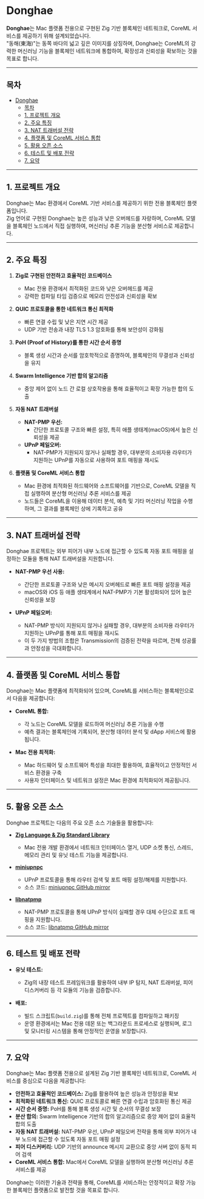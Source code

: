 # Donghae

**Donghae**는 Mac 플랫폼 전용으로 구현된 Zig 기반 블록체인 네트워크로, CoreML 서비스를 제공하기 위해 설계되었습니다.  
"동해(東海)"는 동쪽 바다의 넓고 깊은 이미지를 상징하며, Donghae는 CoreML의 강력한 머신러닝 기능을 블록체인 네트워크에 통합하여, 확장성과 신뢰성을 확보하는 것을 목표로 합니다.

---

## 목차

- [Donghae](#donghae)
  - [목차](#목차)
  - [1. 프로젝트 개요](#1-프로젝트-개요)
  - [2. 주요 특징](#2-주요-특징)
  - [3. NAT 트래버설 전략](#3-nat-트래버설-전략)
  - [4. 플랫폼 및 CoreML 서비스 통합](#4-플랫폼-및-coreml-서비스-통합)
  - [5. 활용 오픈 소스](#5-활용-오픈-소스)
  - [6. 테스트 및 배포 전략](#6-테스트-및-배포-전략)
  - [7. 요약](#7-요약)

---

## 1. 프로젝트 개요

Donghae는 Mac 환경에서 CoreML 기반 서비스를 제공하기 위한 전용 블록체인 플랫폼입니다.  
Zig 언어로 구현된 Donghae는 높은 성능과 낮은 오버헤드를 자랑하며, CoreML 모델을 블록체인 노드에서 직접 실행하여, 머신러닝 추론 기능을 분산형 서비스로 제공합니다.

---

## 2. 주요 특징

1. **Zig로 구현된 안전하고 효율적인 코드베이스**  
   - Mac 전용 환경에서 최적화된 코드와 낮은 오버헤드를 제공  
   - 강력한 컴파일 타임 검증으로 메모리 안전성과 신뢰성을 확보

2. **QUIC 프로토콜을 통한 네트워크 통신 최적화**  
   - 빠른 연결 수립 및 낮은 지연 시간 제공  
   - UDP 기반 전송과 내장 TLS 1.3 암호화를 통해 보안성이 강화됨

3. **PoH (Proof of History)를 통한 시간 순서 증명**  
   - 블록 생성 시간과 순서를 암호학적으로 증명하여, 블록체인의 무결성과 신뢰성을 유지

4. **Swarm Intelligence 기반 합의 알고리즘**  
   - 중앙 제어 없이 노드 간 로컬 상호작용을 통해 효율적이고 확장 가능한 합의 도출

5. **자동 NAT 트래버설**  
   - **NAT-PMP 우선:**  
     - 간단한 프로토콜 구조와 빠른 설정, 특히 애플 생태계(macOS)에서 높은 신뢰성을 제공  
   - **UPnP 페일오버:**  
     - NAT-PMP가 지원되지 않거나 실패할 경우, 대부분의 소비자용 라우터가 지원하는 UPnP를 자동으로 사용하여 포트 매핑을 재시도

6. **플랫폼 및 CoreML 서비스 통합**  
   - Mac 환경에 최적화된 하드웨어와 소프트웨어를 기반으로, CoreML 모델을 직접 실행하여 분산형 머신러닝 추론 서비스를 제공  
   - 노드들은 CoreML을 이용해 데이터 분석, 예측 및 기타 머신러닝 작업을 수행하며, 그 결과를 블록체인 상에 기록하고 공유

---

## 3. NAT 트래버설 전략

Donghae 프로젝트는 외부 피어가 내부 노드에 접근할 수 있도록 자동 포트 매핑을 설정하는 모듈을 통해 NAT 트래버설을 지원합니다.

- **NAT-PMP 우선 사용:**  
  - 간단한 프로토콜 구조와 낮은 메시지 오버헤드로 빠른 포트 매핑 설정을 제공  
  - macOS와 iOS 등 애플 생태계에서 NAT-PMP가 기본 활성화되어 있어 높은 신뢰성을 보장

- **UPnP 페일오버:**  
  - NAT-PMP 방식이 지원되지 않거나 실패할 경우, 대부분의 소비자용 라우터가 지원하는 UPnP를 통해 포트 매핑을 재시도  
  - 이 두 가지 방법의 조합은 Transmission의 검증된 전략을 따르며, 전체 성공률과 안정성을 극대화합니다.

---

## 4. 플랫폼 및 CoreML 서비스 통합

Donghae는 Mac 플랫폼에 최적화되어 있으며, CoreML를 서비스하는 블록체인으로서 다음을 제공합니다:

- **CoreML 통합:**  
  - 각 노드는 CoreML 모델을 로드하여 머신러닝 추론 기능을 수행  
  - 예측 결과는 블록체인에 기록되어, 분산형 데이터 분석 및 dApp 서비스에 활용됩니다.

- **Mac 전용 최적화:**  
  - Mac 하드웨어 및 소프트웨어 특성을 최대한 활용하여, 효율적이고 안정적인 서비스 환경을 구축  
  - 사용자 인터페이스 및 네트워크 설정은 Mac 환경에 최적화되어 제공됩니다.

---

## 5. 활용 오픈 소스

Donghae 프로젝트는 다음의 주요 오픈 소스 기술들을 활용합니다:

- **[Zig Language & Zig Standard Library](https://github.com/ziglang/zig)**  
  - Mac 전용 개발 환경에서 네트워크 인터페이스 열거, UDP 소켓 통신, 스레드, 메모리 관리 및 유닛 테스트 기능을 제공합니다.

- **[miniupnpc](http://miniupnp.free.fr/)**  
  - UPnP 프로토콜을 통해 라우터 검색 및 포트 매핑 설정/해제를 지원합니다.  
  - 소스 코드: [miniupnpc GitHub mirror](https://github.com/miniupnp/miniupnp)

- **[libnatpmp](https://miniupnp.tuxfamily.org/libnatpmp.html)**  
  - NAT-PMP 프로토콜을 통해 UPnP 방식이 실패할 경우 대체 수단으로 포트 매핑을 지원합니다.  
  - 소스 코드: [libnatpmp GitHub mirror](https://github.com/miniupnp/libnatpmp)

---

## 6. 테스트 및 배포 전략

- **유닛 테스트:**  
  - Zig의 내장 테스트 프레임워크를 활용하여 내부 IP 탐지, NAT 트래버설, 피어 디스커버리 등 각 모듈의 기능을 검증합니다.
  
- **배포:**  
  - 빌드 스크립트(`build.zig`)를 통해 전체 프로젝트를 컴파일하고 패키징  
  - 운영 환경에서는 Mac 전용 데몬 또는 백그라운드 프로세스로 실행되며, 로그 및 모니터링 시스템을 통해 안정적인 운영을 보장합니다.

---

## 7. 요약

Donghae는 Mac 플랫폼 전용으로 설계된 Zig 기반 블록체인 네트워크로, CoreML 서비스를 중심으로 다음을 제공합니다:

- **안전하고 효율적인 코드베이스:** Zig를 활용하여 높은 성능과 안정성을 확보
- **최적화된 네트워크 통신:** QUIC 프로토콜로 빠른 연결 수립과 암호화된 통신 제공
- **시간 순서 증명:** PoH를 통해 블록 생성 시간 및 순서의 무결성 보장
- **분산 합의:** Swarm Intelligence 기반의 합의 알고리즘으로 중앙 제어 없이 효율적 합의 도출
- **자동 NAT 트래버설:** NAT-PMP 우선, UPnP 페일오버 전략을 통해 외부 피어가 내부 노드에 접근할 수 있도록 자동 포트 매핑 설정
- **피어 디스커버리:** UDP 기반의 announce 메시지 교환으로 중앙 서버 없이 동적 피어 검색
- **CoreML 서비스 통합:** Mac에서 CoreML 모델을 실행하여 분산형 머신러닝 추론 서비스를 제공

Donghae는 이러한 기술과 전략을 통해, CoreML를 서비스하는 안정적이고 확장 가능한 블록체인 플랫폼으로 발전할 것을 목표로 합니다.
